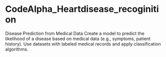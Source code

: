 # CodeAlpha_Heartdisease_recoginition
Disease Prediction from Medical Data  Create a model to predict the likelihood of a disease based on medical data (e.g., symptoms, patient history). Use datasets with labeled medical records and apply classification algorithms.
